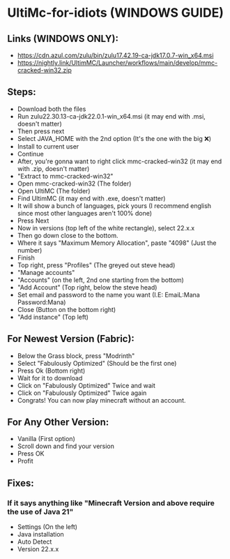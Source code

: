 # UltiMc-for-idiots (WINDOWS GUIDE)
## Links (WINDOWS ONLY):
- https://cdn.azul.com/zulu/bin/zulu17.42.19-ca-jdk17.0.7-win_x64.msi
- https://nightly.link/UltimMC/Launcher/workflows/main/develop/mmc-cracked-win32.zip

## Steps:
- Download both the files
- Run zulu22.30.13-ca-jdk22.0.1-win_x64.msi (it may end with .msi, doesn't matter)
- Then press next
- Select JAVA_HOME with the 2nd option (It's the one with the big ❌)
- Install to current user
- Continue
- After, you're gonna want to right click mmc-cracked-win32 (it may end with .zip, doesn't matter)
- "Extract to mmc-cracked-win32\"
- Open mmc-cracked-win32 (The folder)
- Open UltiMC (The folder)
- Find UltimMC (it may end with .exe, doesn't matter)
- It will show a bunch of languages, pick yours (I recommend english since most other languages aren't 100% done)
- Press Next 
- Now in versions (top left of the white rectangle), select 22.x.x
- Then go down close to the bottom.
- Where it says "Maximum Memory Allocation", paste "4098" (Just the number)
- Finish
- Top right, press "Profiles" (The greyed out steve head)
- "Manage accounts"
- "Accounts" (on the left, 2nd one starting from the bottom)
- "Add Account" (Top right, below the steve head)
- Set email and password to the name you want (I.E: EmaiL:Mana Password:Mana)
- Close (Button on the bottom right)
- "Add instance" (Top left)
## For Newest Version (Fabric):
- Below the Grass block, press "Modrinth"
- Select "Fabulously Optimized" (Should be the first one)
- Press Ok (Bottom right)
- Wait for it to download
- Click on "Fabulously Optimized" Twice and wait
- Click on "Fabulously Optimized" Twice again
- Congrats! You can now play minecraft without an account.

## For Any Other Version:
- Vanilla (First option)
- Scroll down and find your version
- Press OK
- Profit


## Fixes:
### If it says anything like "Minecraft Version and above require the use of Java 21"
- Settings (On the left)
- Java installation
- Auto Detect
- Version 22.x.x
